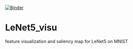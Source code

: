[![Binder](https://conp8.calculquebec.cloud/badge_logo.svg)](https://conp8.calculquebec.cloud/v2/gh/ltetrel/LeNet5_visu/master)

# LeNet5_visu
feature visualization and saliency map for LeNet5 on MNIST
